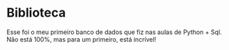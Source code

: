 # Biblioteca
Esse foi o meu primeiro banco de dados que fiz nas aulas de Python + Sql. Não está 100%, mas para um primeiro, está incrível!
